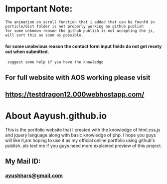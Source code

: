 # Important Note:
    The animation on scroll function that i added that can be founfd in particle/dist folder is not properly working on github publish
    for some unknown reason the github publish is not accepting the js, will sort this as soon as possible.
    
#### for some unobvious reason the contact form input fields do not get resety out when submitted.
     suggest some help if you have the knowledge
     

## For full website with AOS working please visit

##    https://testdragon12.000webhostapp.com/





# About Aayush.github.io

This is the portfolio website that I created with the knowledge of html,css,js and jquery language along with basic knowledge of php.
I hope you guys will like it,am hoping to use it as my official online portfolio using github's publish.
pls text me if you guys need more explained preview of this project.
## My Mail ID:
###     ayushhars@gmail.com


